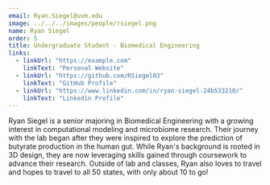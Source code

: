 ```yaml
---
email: Ryan.Siegel@uvm.edu
image: ../../../images/people/rsiegel.png
name: Ryan Siegel
order: 5
title: Undergraduate Student - Biomedical Engineering
links:
  - linkUrl: "https://example.com"
    linkText: "Personal Website"
  - linkUrl: "https://github.com/RSiegel03"
    linkText: "GitHub Profile"
  - linkUrl: "https://www.linkedin.com/in/ryan-siegel-24b533210/"
    linkText: "Linkedin Profile"
---
```

Ryan Siegel is a senior majoring in Biomedical Engineering with a growing interest in computational modeling and microbiome research. Their journey with the lab began after they were inspired to explore the prediction of butyrate production in the human gut. While Ryan's background is rooted in 3D design, they are now leveraging skills gained through coursework to advance their research. Outside of lab and classes, Ryan also loves to travel and hopes to travel to all 50 states, with only about 10 to go!

